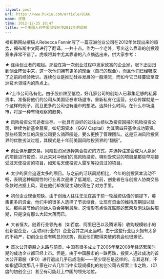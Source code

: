 ```yaml
---
layout: post
url: https://www.huxiu.com/article/8166
name: 虎嗅
time: 2012-12-25 16:47
title: 一个美国人对中国创投环境2012年的观察
---
```

福布斯网站撰稿人Rebecca Fannin写了一篇亚洲创业公司在2012年体现出来的趋势，福布斯中文网进行了翻译。一共十点。作为一个老外，写出这么靠谱的创投观察来非常不错了。虎嗅将其中尤其靠谱的八点摘选出来，供大家参考：

★ 连续创业者的崛起。那些在第一次创业过程中发家致富的企业家，眼下正回归到创业阵营中来，这一次他们拥有更多的现金（自己的现金），而且他们已经吸取了之前的经验教训。连续创业是推动硅谷发展的一股潮流，而如今它已经蔓延至亚洲技术领域内的热点上。

★?上市公司私有化。由于股价跌至低位，好几家公司的创始人已募集足够的私募资本，准备将他们的公司从美国证券市场退市，重新私有化运营。分众传媒就是一个这样的例子，而且更多的公司也有退市的想法。选择什么时间，在什么市场退市，将是一种有待观察的趋势。

★ 风险投资公司适者生存。一批具有良好的过往业绩以及投资回报的风险投资公司，继续为新基金募资，如纪源资本（GGV Capital）为其第四只基金成功募资。那些经营欠佳的风投公司要么销声匿迹，要么更换了管理团队。这是亚洲风险投资界的优胜劣汰过程，其模式是十年前美国风险投资界的“翻版”。

★ 创业俱乐部交易。风险投资家选择集合投资的方式，并选择注定会成为大赢家的项目进行投资，以此来对冲他们的高风险投资。特别受欢迎的项目是那些早期接受过天使投资的项目，如知名天使投资人雷军等投资过的项目。

★ 太少的资金追逐太多的项目。与之前的活跃周期相比，今年的创投资本流动不畅，表明这种周期性的行业再次迎来了低潮期。之前，创业者在与创投人协商交易条款时占据上风，现在他们却发现主动权落在了对方手里。

★ 初创企业现金短缺。由于创始人往往无法在高于前一轮融资估值的前提下，募集更多的资金，他们中的很多人选择了节衣缩食，让现有资金的维持周期加以延长。那些最节俭的创始人将会笑到最后。这情形有点像互联网的繁荣及泡沫破裂周期，只是没有那么大起大落而已。

★ 大者恒大。随着行业领先者（如百度、阿里巴巴以及腾讯等）收购规模较小的创新型企业，（互联网行业的）企业合并之风正当时。由于这些行业巨头拥有太多的不动产，初创企业没有明显的优势，而且他们取得突破的机会也很渺茫。

★ 首次公开募股之末路与前景。中国有很多成立于2005年至2008年经济繁荣时期的成功企业都已经上市。但是，由于中国股市的一跌再跌，投资人通过成功的首次公开募股（IPO）进行退出几乎已成泡影——至少现在是这样的。与其这样，不如指望印度那几十家在过去几年当中实现规模化的初创公司去探索上市之路，（印度的初创企业）甚至有可能赶上中国的领先地位。

